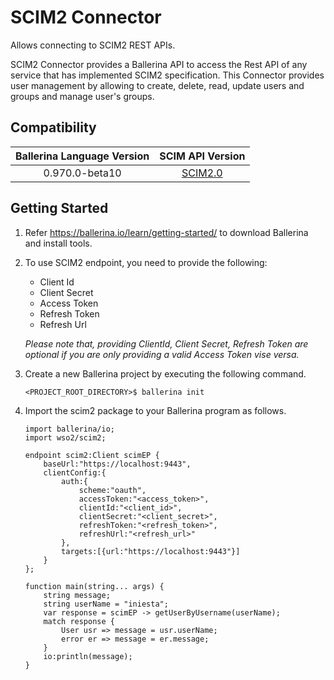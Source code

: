 # SCIM2 Connector
 
 Allows connecting to SCIM2 REST APIs.
 
 SCIM2 Connector provides a Ballerina API to access the Rest API of any service that has implemented SCIM2 specification.
 This Connector provides user management by allowing to create, delete, read, update users and groups and manage 
 user's groups.
 
 ## Compatibility
 | Ballerina Language Version| SCIM API Version                                          |
 | :------------------------:| :--------------------------------------------------------:|
 | 0.970.0-beta10            | [SCIM2.0](https://tools.ietf.org/html/rfc7643#section-8.3)|

 ## Getting Started
  1. Refer https://ballerina.io/learn/getting-started/ to download Ballerina and install tools.
  2. To use SCIM2 endpoint, you need to provide the following:
      - Client Id
      - Client Secret
      - Access Token
      - Refresh Token
      - Refresh Url
     
     *Please note that, providing ClientId, Client Secret, Refresh Token are optional if you are only providing a valid 
      Access Token vise versa.*
      
   3. Create a new Ballerina project by executing the following command.
   
        `<PROJECT_ROOT_DIRECTORY>$ ballerina init`
   	
 4. Import the scim2 package to your Ballerina program as follows.
    
    ```ballerina
    import ballerina/io;
    import wso2/scim2;
    
    endpoint scim2:Client scimEP {
        baseUrl:"https://localhost:9443",
        clientConfig:{
            auth:{
                scheme:"oauth",
                accessToken:"<access_token>",
                clientId:"<client_id>",
                clientSecret:"<client_secret>",
                refreshToken:"<refresh_token>",
                refreshUrl:"<refresh_url>"
            },
            targets:[{url:"https://localhost:9443"}]
        }
    };

    function main(string... args) {
        string message;
        string userName = "iniesta";
        var response = scimEP -> getUserByUsername(userName);
        match response {
            User usr => message = usr.userName;
            error er => message = er.message;
        }
        io:println(message);
    }
    ```